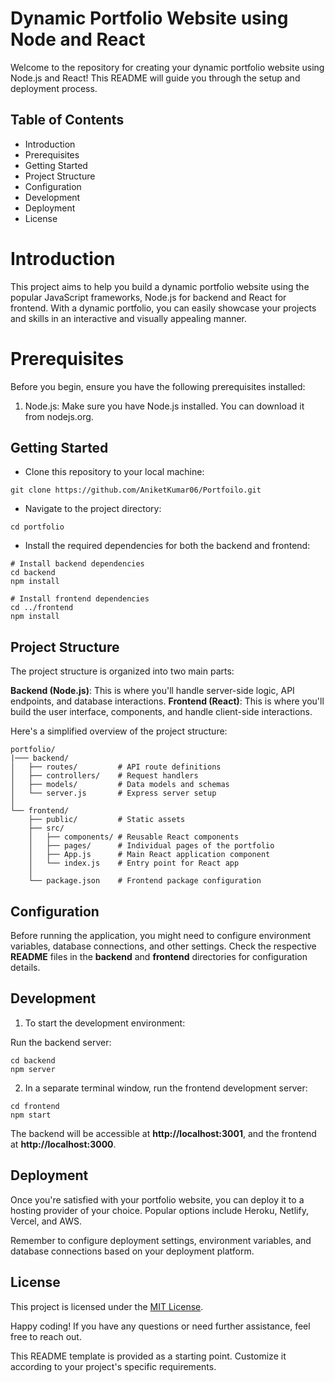 # Dynamic Portfolio Website using Node and React

Welcome to the repository for creating your dynamic portfolio website using Node.js and React! This README will guide you through the setup and deployment process.

## Table of Contents

* Introduction
* Prerequisites
* Getting Started
* Project Structure
* Configuration
* Development
* Deployment
* License


# Introduction

This project aims to help you build a dynamic portfolio website using the popular JavaScript frameworks, Node.js for backend and React for frontend. With a dynamic portfolio, you can easily showcase your projects and skills in an interactive and visually appealing manner.

# Prerequisites

Before you begin, ensure you have the following prerequisites installed:

1. Node.js: Make sure you have Node.js installed. You can download it from nodejs.org.

## Getting Started
* Clone this repository to your local machine:

``` 
git clone https://github.com/AniketKumar06/Portfoilo.git

```
* Navigate to the project directory:
```
cd portfolio
```
* Install the required dependencies for both the backend and frontend:

```
# Install backend dependencies
cd backend
npm install

# Install frontend dependencies
cd ../frontend
npm install
```
## Project Structure
The project structure is organized into two main parts:

**Backend (Node.js)**: This is where you'll handle server-side logic, API endpoints, and database interactions.
**Frontend (React)**: This is where you'll build the user interface, components, and handle client-side interactions.

Here's a simplified overview of the project structure:

```
portfolio/
|─── backend/
│   ├── routes/         # API route definitions
│   ├── controllers/    # Request handlers
│   ├── models/         # Data models and schemas
│   └── server.js       # Express server setup
│
└── frontend/
    ├── public/         # Static assets
    ├── src/
    │   ├── components/ # Reusable React components
    │   ├── pages/      # Individual pages of the portfolio
    │   ├── App.js      # Main React application component
    │   └── index.js    # Entry point for React app
    │
    └── package.json    # Frontend package configuration
```
## Configuration

Before running the application, you might need to configure environment variables, database connections, and other settings. Check the respective **README** files in the **backend** and **frontend** directories for configuration details.

## Development
1. To start the development environment:

Run the backend server:

```
cd backend
npm server
```
2. In a separate terminal window, run the frontend development server:

```
cd frontend
npm start
```
The backend will be accessible at **http://localhost:3001**, and the frontend at **http://localhost:3000**.

## Deployment
Once you're satisfied with your portfolio website, you can deploy it to a hosting provider of your choice. Popular options include Heroku, Netlify, Vercel, and AWS.

Remember to configure deployment settings, environment variables, and database connections based on your deployment platform.

## License
This project is licensed under the <u>MIT License</u>.

Happy coding! If you have any questions or need further assistance, feel free to reach out.

This README template is provided as a starting point. Customize it according to your project's specific requirements.